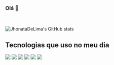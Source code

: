 ### Olá 👋
<br>

![JhonataDeLima's GitHub stats](https://github-readme-stats.vercel.app/api?username=JhonataDeLima&show_icons=true&theme=transparent)

## Tecnologias que uso no meu dia

![](https://img.shields.io/badge/HTML5-E34F26?style=for-the-badge&logo=html5&logoColor=white)
![](https://img.shields.io/badge/CSS3-1572B6?style=for-the-badge&logo=css3&logoColor=white)
![](https://img.shields.io/badge/JavaScript-F7DF1E?style=for-the-badge&logo=javascript&logoColor=black)
![](https://img.shields.io/badge/Node.js-43853D?style=for-the-badge&logo=node.js&logoColor=white)
![](https://img.shields.io/badge/PHP-777BB4?style=for-the-badge&logo=php&logoColor=white)
![](https://img.shields.io/badge/jQuery-0769AD?style=for-the-badge&logo=jquery&logoColor=white)
![]()
![]()
![]()
![]()
